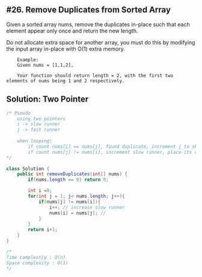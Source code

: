## #26. Remove Duplicates from Sorted Array
Given a sorted array nums, remove the duplicates in-place such that each element appear only once and return the new length.

Do not allocate extra space for another array, you must do this by modifying the input array in-place with O(1) extra memory.
```
    Example:
    Given nums = [1,1,2],

    Your function should return length = 2, with the first two elements of nums being 1 and 2 respectively.
```

## Solution: Two Pointer
```Java
/* Pseudo
    using two pointers
    i -> slow runner
    j -> fast runner
    
    when looping: 
        if count nums[i] == nums[j], found duplicate, increment j to skip duplicate
        if count nums[j] != nums[i], increment slow runner, place its value with nums[j]
*/

class Solution {
    public int removeDuplicates(int[] nums) {
        if(nums.length == 0) return 0;

        int i =0;
        for(int j = 1; j< nums.length; j++){
            if(nums[j] != nums[i]){
                i++; // increase slow runner
                nums[i] = nums[j]; // 
            }
        }
        return i+1;
    }
}

/*
Time complextiy : O(n)
Space complexity : O(1)
*/
```




